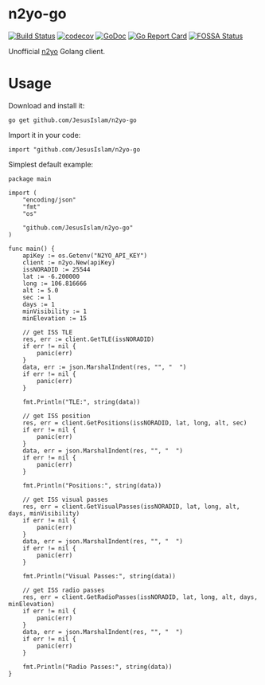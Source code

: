 # n2yo-go
[![Build Status](https://travis-ci.org/JesusIslam/n2yo-go.svg?branch=master)](https://travis-ci.org/JesusIslam/n2yo-go)
[![codecov](https://codecov.io/gh/JesusIslam/n2yo-go/branch/master/graph/badge.svg)](https://codecov.io/gh/JesusIslam/n2yo-go)
[![GoDoc](https://godoc.org/github.com/JesusIslam/n2yo-go?status.svg)](https://godoc.org/github.com/JesusIslam/n2yo-go)
[![Go Report Card](https://goreportcard.com/badge/github.com/JesusIslam/n2yo-go)](https://goreportcard.com/report/github.com/JesusIslam/n2yo-go)
[![FOSSA Status](https://app.fossa.io/api/projects/git%2Bgithub.com%2FJesusIslam%2Fn2yo-go.svg?type=small)](https://app.fossa.io/projects/git%2Bgithub.com%2FJesusIslam%2Fn2yo-go?ref=badge_small)

Unofficial [n2yo](https://n2yo.com) Golang client.

# Usage
Download and install it:

`go get github.com/JesusIslam/n2yo-go`

Import it in your code:

`import "github.com/JesusIslam/n2yo-go`

Simplest default example:

```
package main

import (
	"encoding/json"
	"fmt"
	"os"

	"github.com/JesusIslam/n2yo-go"
)

func main() {
	apiKey := os.Getenv("N2YO_API_KEY")
	client := n2yo.New(apiKey)
	issNORADID := 25544
	lat := -6.200000
	long := 106.816666
	alt := 5.0
	sec := 1
	days := 1
	minVisibility := 1
	minElevation := 15

	// get ISS TLE
	res, err := client.GetTLE(issNORADID)
	if err != nil {
		panic(err)
	}
	data, err := json.MarshalIndent(res, "", "  ")
	if err != nil {
		panic(err)
	}

	fmt.Println("TLE:", string(data))

	// get ISS position
	res, err = client.GetPositions(issNORADID, lat, long, alt, sec)
	if err != nil {
		panic(err)
	}
	data, err = json.MarshalIndent(res, "", "  ")
	if err != nil {
		panic(err)
	}

	fmt.Println("Positions:", string(data))

	// get ISS visual passes
	res, err = client.GetVisualPasses(issNORADID, lat, long, alt, days, minVisibility)
	if err != nil {
		panic(err)
	}
	data, err = json.MarshalIndent(res, "", "  ")
	if err != nil {
		panic(err)
	}

	fmt.Println("Visual Passes:", string(data))

	// get ISS radio passes
	res, err = client.GetRadioPasses(issNORADID, lat, long, alt, days, minElevation)
	if err != nil {
		panic(err)
	}
	data, err = json.MarshalIndent(res, "", "  ")
	if err != nil {
		panic(err)
	}

	fmt.Println("Radio Passes:", string(data))
}

```